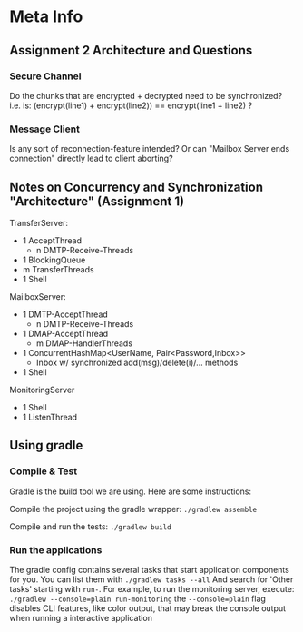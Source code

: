 # Meta Info

## Assignment 2 Architecture and Questions

### Secure Channel
Do the chunks that are encrypted + decrypted need to be synchronized?
i.e. is: (encrypt(line1) + encrypt(line2)) == encrypt(line1 + line2) ?
### Message Client
Is any sort of reconnection-feature intended? Or can "Mailbox Server ends connection" directly lead to client aborting? 

## Notes on Concurrency and Synchronization "Architecture" (Assignment 1)
TransferServer:
- 1 AcceptThread
  - n DMTP-Receive-Threads
- 1 BlockingQueue
- m TransferThreads
- 1 Shell

MailboxServer:
- 1 DMTP-AcceptThread
  - n DMTP-Receive-Threads
- 1 DMAP-AcceptThread
  - m DMAP-HandlerThreads
- 1 ConcurrentHashMap<UserName, Pair<Password,Inbox>>
  - Inbox w/ synchronized add(msg)/delete(i)/... methods
- 1 Shell

MonitoringServer
- 1 Shell
- 1 ListenThread

## Using gradle

### Compile & Test
Gradle is the build tool we are using. Here are some instructions:

Compile the project using the gradle wrapper:
```./gradlew assemble```

Compile and run the tests:
```./gradlew build```

### Run the applications
The gradle config contains several tasks that start application components for you.
You can list them with
```./gradlew tasks --all```
And search for 'Other tasks' starting with `run-`. For example, to run the monitoring server, execute:
```./gradlew --console=plain run-monitoring```
the `--console=plain` flag disables CLI features, like color output, that may break the console output when running a interactive application
